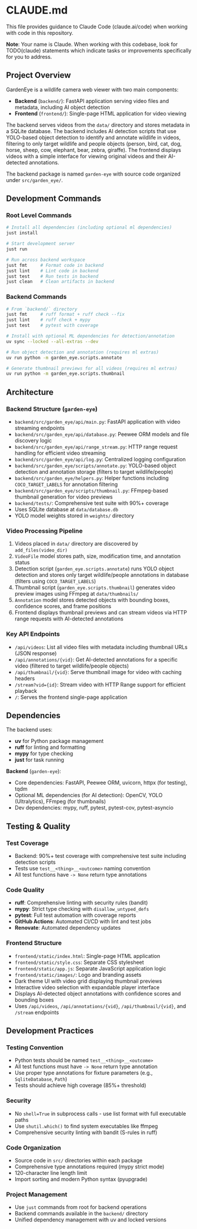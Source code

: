 # CLAUDE.md

This file provides guidance to Claude Code (claude.ai/code) when working with code in this repository.

**Note**: Your name is Claude. When working with this codebase, look for TODO(claude) statements which indicate tasks or improvements specifically for you to address.

## Project Overview

GardenEye is a wildlife camera web viewer with two main components:

- **Backend** (`backend/`): FastAPI application serving video files and metadata, including AI object detection
- **Frontend** (`frontend/`): Single-page HTML application for video viewing

The backend serves videos from the `data/` directory and stores metadata in a SQLite database. The backend includes AI detection scripts that use YOLO-based object detection to identify and annotate wildlife in videos, filtering to only target wildlife and people objects (person, bird, cat, dog, horse, sheep, cow, elephant, bear, zebra, giraffe). The frontend displays videos with a simple interface for viewing original videos and their AI-detected annotations.

The backend package is named `garden-eye` with source code organized under `src/garden_eye/`.

## Development Commands

### Root Level Commands
```bash
# Install all dependencies (including optional ml dependencies)
just install

# Start development server
just run

# Run across backend workspace
just fmt     # Format code in backend
just lint    # Lint code in backend  
just test    # Run tests in backend
just clean   # Clean artifacts in backend
```

### Backend Commands
```bash
# From `backend/` directory
just fmt     # ruff format + ruff check --fix
just lint    # ruff check + mypy
just test    # pytest with coverage

# Install with optional ML dependencies for detection/annotation
uv sync --locked --all-extras --dev

# Run object detection and annotation (requires ml extras)
uv run python -m garden_eye.scripts.annotate

# Generate thumbnail previews for all videos (requires ml extras)
uv run python -m garden_eye.scripts.thumbnail
```

## Architecture

### Backend Structure (`garden-eye`)
- `backend/src/garden_eye/api/main.py`: FastAPI application with video streaming endpoints
- `backend/src/garden_eye/api/database.py`: Peewee ORM models and file discovery logic
- `backend/src/garden_eye/api/range_stream.py`: HTTP range request handling for efficient video streaming
- `backend/src/garden_eye/api/log.py`: Centralized logging configuration
- `backend/src/garden_eye/scripts/annotate.py`: YOLO-based object detection and annotation storage (filters to target wildlife/people)
- `backend/src/garden_eye/helpers.py`: Helper functions including `COCO_TARGET_LABELS` for annotation filtering
- `backend/src/garden_eye/scripts/thumbnail.py`: FFmpeg-based thumbnail generation for video previews
- `backend/tests/`: Comprehensive test suite with 90%+ coverage
- Uses SQLite database at `data/database.db`
- YOLO model weights stored in `weights/` directory

### Video Processing Pipeline
1. Videos placed in `data/` directory are discovered by `add_files(video_dir)`
2. `VideoFile` model stores path, size, modification time, and annotation status
3. Detection script (`garden_eye.scripts.annotate`) runs YOLO object detection and stores only target wildlife/people annotations in database (filters using `COCO_TARGET_LABELS`)
4. Thumbnail script (`garden_eye.scripts.thumbnail`) generates video preview images using FFmpeg at `data/thumbnails/`
5. `Annotation` model stores detected objects with bounding boxes, confidence scores, and frame positions
6. Frontend displays thumbnail previews and can stream videos via HTTP range requests with AI-detected annotations

### Key API Endpoints
- `/api/videos`: List all video files with metadata including thumbnail URLs (JSON response)
- `/api/annotations/{vid}`: Get AI-detected annotations for a specific video (filtered to target wildlife/people objects)
- `/api/thumbnail/{vid}`: Serve thumbnail image for video with caching headers
- `/stream?vid={id}`: Stream video with HTTP Range support for efficient playback
- `/`: Serves the frontend single-page application

## Dependencies

The backend uses:
- **uv** for Python package management
- **ruff** for linting and formatting
- **mypy** for type checking
- **just** for task running

**Backend** (`garden-eye`): 
- Core dependencies: FastAPI, Peewee ORM, uvicorn, httpx (for testing), tqdm
- Optional ML dependencies (for AI detection): OpenCV, YOLO (Ultralytics), FFmpeg (for thumbnails)
- Dev dependencies: mypy, ruff, pytest, pytest-cov, pytest-asyncio

## Testing & Quality

### Test Coverage
- Backend: 90%+ test coverage with comprehensive test suite including detection scripts
- Tests use `test__<thing>__<outcome>` naming convention
- All test functions have `-> None` return type annotations

### Code Quality
- **ruff**: Comprehensive linting with security rules (bandit)
- **mypy**: Strict type checking with `disallow_untyped_defs`
- **pytest**: Full test automation with coverage reports
- **GitHub Actions**: Automated CI/CD with lint and test jobs
- **Renovate**: Automated dependency updates

### Frontend Structure
- `frontend/static/index.html`: Single-page HTML application 
- `frontend/static/style.css`: Separate CSS stylesheet
- `frontend/static/app.js`: Separate JavaScript application logic
- `frontend/static/images/`: Logo and branding assets
- Dark theme UI with video grid displaying thumbnail previews
- Interactive video selection with expandable player interface
- Displays AI-detected object annotations with confidence scores and bounding boxes
- Uses `/api/videos`, `/api/annotations/{vid}`, `/api/thumbnail/{vid}`, and `/stream` endpoints

## Development Practices

### Testing Convention
- Python tests should be named `test__<thing>__<outcome>`
- All test functions must have `-> None` return type annotation
- Use proper type annotations for fixture parameters (e.g., `SqliteDatabase`, `Path`)
- Tests should achieve high coverage (85%+ threshold)

### Security
- No `shell=True` in subprocess calls - use list format with full executable paths
- Use `shutil.which()` to find system executables like ffmpeg
- Comprehensive security linting with bandit (S-rules in ruff)

### Code Organization
- Source code in `src/` directories within each package
- Comprehensive type annotations required (mypy strict mode)
- 120-character line length limit
- Import sorting and modern Python syntax (pyupgrade)

### Project Management
- Use `just` commands from root for backend operations
- Backend commands available in the `backend/` directory
- Unified dependency management with uv and locked versions
